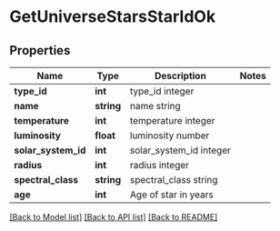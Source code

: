 # GetUniverseStarsStarIdOk

## Properties
Name | Type | Description | Notes
------------ | ------------- | ------------- | -------------
**type_id** | **int** | type_id integer | 
**name** | **string** | name string | 
**temperature** | **int** | temperature integer | 
**luminosity** | **float** | luminosity number | 
**solar_system_id** | **int** | solar_system_id integer | 
**radius** | **int** | radius integer | 
**spectral_class** | **string** | spectral_class string | 
**age** | **int** | Age of star in years | 

[[Back to Model list]](../README.md#documentation-for-models) [[Back to API list]](../README.md#documentation-for-api-endpoints) [[Back to README]](../README.md)


